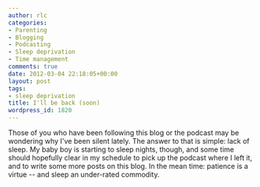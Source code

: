 ```yaml
---
author: rlc
categories:
- Parenting
- Blogging
- Podcasting
- Sleep deprivation
- Time management
comments: true
date: 2012-03-04 22:18:05+00:00
layout: post
tags:
- sleep deprivation
title: I'll be back (soon)
wordpress_id: 1820
---
```


Those of you who have been following this blog or the podcast may be wondering why I've been silent lately. The answer to that is simple: lack of sleep. My baby boy is starting to sleep nights, though, and some time should hopefully clear in my schedule to pick up the podcast where I left it, and to write some more posts on this blog. In the mean time: patience is a virtue -- and sleep an under-rated commodity.